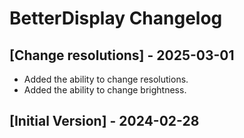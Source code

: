 # BetterDisplay Changelog

## [Change resolutions] - 2025-03-01

* Added the ability to change resolutions.
* Added the ability to change brightness.

## [Initial Version] - 2024-02-28
